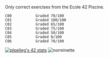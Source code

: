 Only correct exercises from the Ecole 42 Piscine.

```
C00           Graded 70/100
C01           Graded 100/100
C02           Graded 65/100
C03           Graded 75/100
C04           Graded 50/100
C05           Graded 0/100
C06           Graded 70/100
```
[![plpelleg's 42 stats](https://badge42.herokuapp.com/api/stats/plpelleg?cursus=C%20Piscine)](https://github.com/JaeSeoKim/badge42) ![norminette](https://github.com/plachido/42/.github/workflows/main.yml/)

